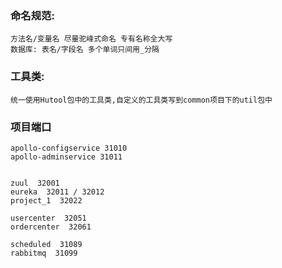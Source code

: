 ### 命名规范:
~~~
方法名/变量名 尽量驼峰式命名 专有名称全大写
数据库: 表名/字段名 多个单词只间用_分隔
~~~
### 工具类:
~~~
统一使用Hutool包中的工具类,自定义的工具类写到common项目下的util包中
~~~
### 项目端口
~~~
apollo-configservice 31010
apollo-adminservice 31011


zuul  32001
eureka  32011 / 32012
project_1  32022

usercenter  32051
ordercenter  32061

scheduled  31089
rabbitmq  31099
~~~